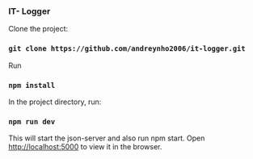 ### IT- Logger

Clone the project:

### `git clone https://github.com/andreynho2006/it-logger.git`

Run

### `npm install`

In the project directory, run:

### `npm run dev`

This will start the json-server and also run npm start.
Open [http://localhost:5000](http://localhost:5000) to view it in the browser.


